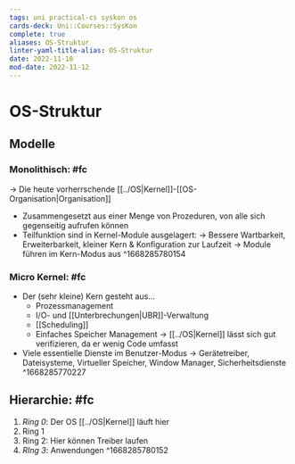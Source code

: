 ```yaml
---
tags: uni practical-cs syskon os
cards-deck: Uni::Courses::SysKon
complete: true
aliases: OS-Struktur
linter-yaml-title-alias: OS-Struktur
date: 2022-11-10
mod-date: 2022-11-12
---
```


# OS-Struktur

## Modelle

### Monolithisch: #fc
-> Die heute vorherrschende [[../OS|Kernel]]-[[OS-Organisation|Organisation]]
- Zusammengesetzt aus einer Menge von Prozeduren, von alle sich gegenseitig aufrufen können
- Teilfunktion sind in Kernel-Module ausgelagert:
	-> Bessere Wartbarkeit, Erweiterbarkeit, kleiner Kern & Konfiguration zur Laufzeit
	-> Module führen im Kern-Modus aus
^1668285780154

### Micro Kernel: #fc
- Der (sehr kleine) Kern gesteht aus…
	- Prozessmanagement
	- I/O- und [[Unterbrechungen|UBR]]-Verwaltung
	- [[Scheduling]]
	- Einfaches Speicher Management
-> [[../OS|Kernel]] lässt sich gut verifizieren, da er wenig Code umfasst
- Viele essentielle Dienste im Benutzer-Modus
	-> Gerätetreiber, Dateisysteme, Virtueller Speicher, Window Manager, Sicherheitsdienste
^1668285770227

## Hierarchie: #fc
1. *Ring 0*: Der OS [[../OS|Kernel]] läuft hier
2. Ring 1
3. Ring 2: Hier können Treiber laufen
4. *RIng 3*: Anwendungen
^1668285780152
